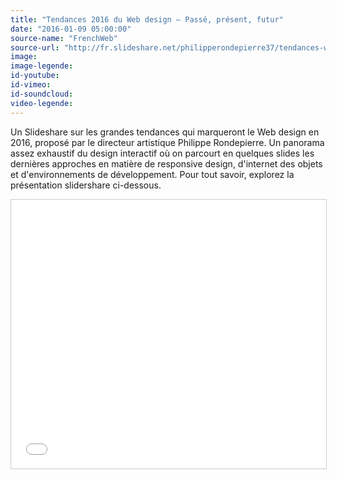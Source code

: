 ```yaml
---
title: "Tendances 2016 du Web design – Passé, présent, futur"
date: "2016-01-09 05:00:00"
source-name: "FrenchWeb"
source-url: "http://fr.slideshare.net/philipperondepierre37/tendances-web-design"
image:
image-legende:
id-youtube:
id-vimeo:
id-soundcloud:
video-legende:
---
```

Un Slideshare sur les grandes tendances qui marqueront le Web design en 2016, proposé par le directeur artistique Philippe Rondepierre. Un panorama assez exhaustif du design interactif où on parcourt en quelques slides les dernières approches en matière de responsive design, d'internet des objets et d'environnements de développement. Pour tout savoir, explorez la présentation slidershare ci-dessous.

<iframe src="//fr.slideshare.net/slideshow/embed_code/key/sBFhmlsRRNVYND" width="540" height="430" frameborder="0" marginwidth="0" marginheight="0" scrolling="no" style="border:1px solid #CCC; border-width:1px; margin-bottom:5px; max-width: 100%;" allowfullscreen> </iframe>
